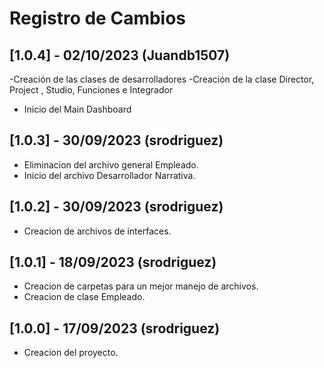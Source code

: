 # Registro de Cambios
## [1.0.4] - 02/10/2023 (Juandb1507)

-Creación de las clases de desarrolladores 
-Creación de la clase Director, Project , Studio, Funciones e Integrador
- Inicio del Main Dashboard

## [1.0.3] - 30/09/2023 (srodriguez)

- Eliminacion del archivo general Empleado.
- Inicio del archivo Desarrollador Narrativa.

## [1.0.2] - 30/09/2023 (srodriguez)

- Creacion de archivos de interfaces.

## [1.0.1] - 18/09/2023 (srodriguez)

- Creacion de carpetas para un mejor manejo de archivos.
- Creacion de clase Empleado.

## [1.0.0] - 17/09/2023 (srodriguez)

- Creacion del proyecto.


